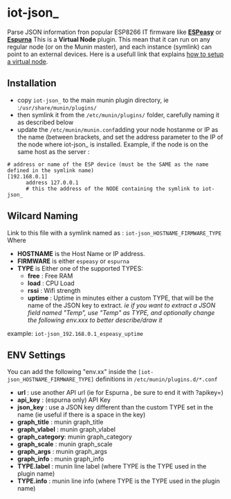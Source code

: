 # iot-json_

Parse JSON information fron popular ESP8266 IT firmware like [**ESPeasy**](https://github.com/letscontrolit/ESPEasy/) or  [**Espurna**](https://github.com/xoseperez/espurna)
This is a **Virtual Node** plugin. This mean that it can run on any regular node (or on the Munin master), and each instance (symlink) can point to an external devices.
Here is a usefull link that explains [how to setup a virtual node](https://wiki.mikrotik.com/wiki/Munin_Monitoring	).

## Installation
- copy ```iot-json_``` to the main munin plugin directory, ie :```/usr/share/munin/plugins/```
- then symlink it from the ```/etc/munin/plugins/``` folder, carefully naming it as described below
- update the ```/etc/munin/munin.conf```adding your node hostanme or IP as the name (between brackets, and set the address parameter to the IP of the node where iot-json_ is installed. Example, if the node is on the same host as the server :

```
# address or name of the ESP device (must be the SAME as the name defined in the symlink name)
[192.168.0.1]
      address 127.0.0.1
      # this the address of the NODE containing the symlink to iot-json_
````

## Wilcard Naming
Link to this file with a symlink named as : ```iot-json_HOSTNAME_FIRMWARE_TYPE``` Where 
- **HOSTNAME** is the Host Name or IP address.
- **FIRMWARE** is either ```espeasy``` or ```espurna```
- **TYPE** is 
	Either one of the supported TYPES:
	- **free**		: Free RAM
	- **load**		: CPU Load
	- **rssi**		: Wifi strength
	- **uptime**	: Uptime in minutes
	either a custom TYPE, that will be the name of the JSON key to extract. 
	_ie if you want to extract a JSON field named "Temp", use "Temp" as TYPE, and optionally change the following env.xxx to better describe/draw it_

example: ```iot-json_192.168.0.1_espeasy_uptime```

## ENV Settings
You can add the following "env.xx" inside the ```[iot-json_HOSTNAME_FIRMWARE_TYPE]``` definitions in ```/etc/munin/plugins.d/*.conf```
- **url**			: use another API url  (ie for Espurna , be sure to end it with ?apikey=)
- **api_key**		: (espurna only) API Key
- **json_key**		: use a JSON key different than the custom TYPE set in the name (ie useful if there is a space in the key) 
- **graph_title**	: munin graph_title
- **graph_vlabel**	: munin graph_vlabel
- **graph_category**: munin graph_category
- **graph_scale**	: munin graph_scale
- **graph_args**	: munin graph_args
- **graph_info**	: munin graph_info
- **TYPE.label**	: munin line label (where TYPE is the TYPE used in the plugin name)
- **TYPE.info**		: munin line info (where TYPE is the TYPE used in the plugin name)

